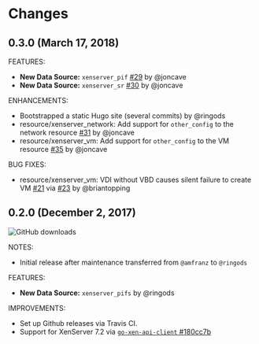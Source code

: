 # Changes

## 0.3.0 (March 17, 2018)

FEATURES:

* **New Data Source:** `xenserver_pif` [#29](https://github.com/ringods/terraform-provider-xenserver/pull/29) by @joncave
* **New Data Source:** `xenserver_sr` [#30](https://github.com/ringods/terraform-provider-xenserver/pull/30) by @joncave

ENHANCEMENTS:

* Bootstrapped a static Hugo site (several commits) by @ringods
* resource/xenserver_network: Add support for `other_config` to the network resource [#31](https://github.com/ringods/terraform-provider-xenserver/pull/31) by @joncave
* resource/xenserver_vm: Add support for `other_config` to the VM resource [#35](https://github.com/ringods/terraform-provider-xenserver/pull/35) by @joncave

BUG FIXES:

* resource/xenserver_vm: VDI without VBD causes silent failure to create VM [#21](https://github.com/ringods/terraform-provider-xenserver/issues/21) via [#23](https://github.com/ringods/terraform-provider-xenserver/pull/23) by @briantopping

## 0.2.0 (December 2, 2017)

![GitHub downloads](https://img.shields.io/github/downloads/ringods/terraform-provider-xenserver/v0.2.0/total.svg)

NOTES:

* Initial release after maintenance transferred from `@amfranz` to `@ringods`

FEATURES:

* **New Data Source:** `xenserver_pifs` by @ringods

IMPROVEMENTS:

* Set up Github releases via Travis CI.
* Support for XenServer 7.2 via [`go-xen-api-client` #180cc7b](https://github.com/ringods/go-xen-api-client/commit/180cc7bfb7590fbc1a81c198b0011429ac58881f)
